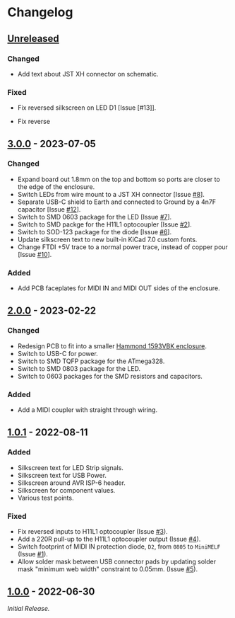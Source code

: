 # Changelog

## [Unreleased]

### Changed

- Add text about JST XH connector on schematic.

### Fixed

- Fix reversed silkscreen on LED D1 [Issue [#13]].

[!13]: https://github.com/ddribin/piano-lights-hw/issues/13

- Fix reverse

## [3.0.0] - 2023-07-05

### Changed

- Expand board out 1.8mm on the top and bottom so ports are closer to the edge of the enclosure.
- Switch LEDs from wire mount to a JST XH connector [Issue [#8]].
- Separate USB-C shield to Earth and connected to Ground by a 4n7F capacitor [Issue [#12]].
- Switch to SMD 0603 package for the LED [Issue [#7]].
- Switch to SMD packge for the H11L1 optocoupler [Issue [#2]].
- Switch to SOD-123 package for the diode [Issue [#6]].
- Update silkscreen text to new built-in KiCad 7.0 custom fonts.
- Change FTDI +5V trace to a normal power trace, instead of copper pour [Issue [#10]].

### Added

- Add PCB faceplates for MIDI IN and MIDI OUT sides of the enclosure.

[#2]: https://github.com/ddribin/piano-lights-hw/issues/2
[#6]: https://github.com/ddribin/piano-lights-hw/issues/6
[#7]: https://github.com/ddribin/piano-lights-hw/issues/7
[#8]: https://github.com/ddribin/piano-lights-hw/issues/8
[#10]: https://github.com/ddribin/piano-lights-hw/issues/10
[#12]: https://github.com/ddribin/piano-lights-hw/issues/12

## [2.0.0] - 2023-02-22

### Changed

- Redesign PCB to fit into a smaller [Hammond 1593VBK enclosure][enclosure].
- Switch to USB-C for power.
- Switch to SMD TQFP package for the ATmega328.
- Switch to SMD 0803 package for the LED.
- Switch to 0603 packages for the SMD resistors and capacitors.

### Added

- Add a MIDI coupler with straight through wiring.

[enclosure]: https://www.hammfg.com/electronics/small-case/plastic/1593

## [1.0.1] - 2022-08-11

### Added

- Silkscreen text for LED Strip signals.
- Silkscreen text for USB Power.
- Silkscreen around AVR ISP-6 header.
- Silkscreen for component values.
- Various test points.

### Fixed

- Fix reversed inputs to H11L1 optocoupler (Issue [#3]).
- Add a 220R pull-up to the H11L1 optocoupler output (Issue [#4]).
- Switch footprint of MIDI IN protection diode, `D2`, from `0805` to `MiniMELF` (Issue [#1]).
- Allow solder mask between USB connector pads by updating solder mask "minimum web width" constraint to 0.05mm. (Issue [#5]).

[#1]: https://github.com/ddribin/piano-lights-hw/issues/1
[#3]: https://github.com/ddribin/piano-lights-hw/issues/3
[#4]: https://github.com/ddribin/piano-lights-hw/issues/4
[#5]: https://github.com/ddribin/piano-lights-hw/issues/5

## [1.0.0] - 2022-06-30

_Initial Release._


[unreleased]: https://github.com/ddribin/piano-lights-hw/compare/v3.0.0...HEAD
[3.0.0]: https://github.com/ddribin/piano-lights-hw/releases/tag/v3.0.0
[2.0.0]: https://github.com/ddribin/piano-lights-hw/releases/tag/v2.0.0
[1.0.1]: https://github.com/ddribin/piano-lights-hw/releases/tag/v1.0.1
[1.0.0]: https://github.com/ddribin/piano-lights-hw/releases/tag/v1.0.0
